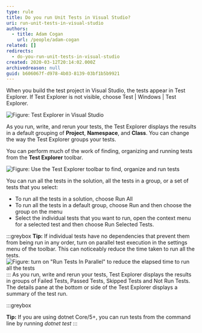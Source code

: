 ```yaml
---
type: rule
title: Do you run Unit Tests in Visual Studio?
uri: run-unit-tests-in-visual-studio
authors:
  - title: Adam Cogan
    url: /people/adam-cogan
related: []
redirects:
  - do-you-run-unit-tests-in-visual-studio
created: 2020-03-12T20:14:02.000Z
archivedreason: null
guid: b606067f-d978-4b03-8139-03bf1b5b9921
---
```

When you build the test project in Visual Studio, the tests appear in Test Explorer. If Test Explorer is not visible, choose Test | Windows | Test Explorer.

<!--endintro-->

![Figure: Test Explorer in Visual Studio](vs-test-explorer.jpg "Screenshot of the Test Explorer in Visual Studio")

As you run, write, and rerun your tests, the Test Explorer displays the results in a default grouping of **Project**, **Namespace**, and **Class**. You can change the way the Test Explorer groups your tests.

You can perform much of the work of finding, organizing and running tests from the **Test Explorer** toolbar.

![Figure: Use the Test Explorer toolbar to find, organize and run tests](test-explorer-toolbar.jpg "Screenshot of the Test Explorer toolbar in Visual Studio")

You can run all the tests in the solution, all the tests in a group, or a set of tests that you select:

* To run all the tests in a solution, choose Run All
* To run all the tests in a default group, choose Run and then choose the group on the menu
* Select the individual tests that you want to run, open the context menu for a selected test and then choose Run Selected Tests.

:::greybox
**Tip:** If individual tests have no dependencies that prevent them from being run in any order, turn on parallel test execution in the settings menu of the toolbar. This can noticeably reduce the time taken to run all the tests.
![Figure: turn on "Run Tests In Parallel" to reduce the elapsed time to run all the tests](test-explorer-parallel-runs.jpg "Screenshot of enabling parallel test runs in Visual Studio")
:::
As you run, write and rerun your tests, Test Explorer displays the results in groups of Failed Tests, Passed Tests, Skipped Tests and Not Run Tests. The details pane at the bottom or side of the Test Explorer displays a summary of the test run.

:::greybox

**Tip:** If you are using dotnet Core/5+, you can run tests from the command line by running *dotnet test*
:::